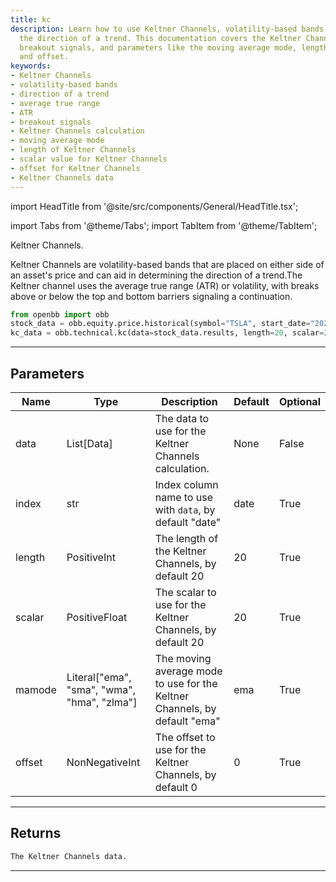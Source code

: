 ```yaml
---
title: kc
description: Learn how to use Keltner Channels, volatility-based bands used to determine
  the direction of a trend. This documentation covers the Keltner Channels calculation,
  breakout signals, and parameters like the moving average mode, length, scalar value,
  and offset.
keywords:
- Keltner Channels
- volatility-based bands
- direction of a trend
- average true range
- ATR
- breakout signals
- Keltner Channels calculation
- moving average mode
- length of Keltner Channels
- scalar value for Keltner Channels
- offset for Keltner Channels
- Keltner Channels data
---
```


import HeadTitle from '@site/src/components/General/HeadTitle.tsx';

<HeadTitle title="technical /kc - Reference | OpenBB Platform Docs" />

<!-- markdownlint-disable MD012 MD031 MD033 -->

import Tabs from '@theme/Tabs';
import TabItem from '@theme/TabItem';

Keltner Channels.

Keltner Channels are volatility-based bands that are placed
on either side of an asset's price and can aid in determining
the direction of a trend.The Keltner channel uses the average
true range (ATR) or volatility, with breaks above or below the top
and bottom barriers signaling a continuation.
```python
from openbb import obb
stock_data = obb.equity.price.historical(symbol="TSLA", start_date="2023-01-01", provider="fmp")
kc_data = obb.technical.kc(data=stock_data.results, length=20, scalar=20, mamode="ema", offset=0)
```


---

## Parameters

<Tabs>
<TabItem value="standard" label="Standard">

| Name | Type | Description | Default | Optional |
| ---- | ---- | ----------- | ------- | -------- |
| data | List[Data] | The data to use for the Keltner Channels calculation. | None | False |
| index | str | Index column name to use with `data`, by default "date" | date | True |
| length | PositiveInt | The length of the Keltner Channels, by default 20 | 20 | True |
| scalar | PositiveFloat | The scalar to use for the Keltner Channels, by default 20 | 20 | True |
| mamode | Literal["ema", "sma", "wma", "hma", "zlma"] | The moving average mode to use for the Keltner Channels, by default "ema" | ema | True |
| offset | NonNegativeInt | The offset to use for the Keltner Channels, by default 0 | 0 | True |
</TabItem>

</Tabs>

---

## Returns

```python wordwrap
The Keltner Channels data.
```

---


